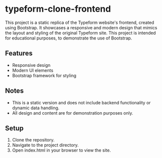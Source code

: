 # typeform-clone-frontend
This project is a static replica of the Typeform website's frontend, created using Bootstrap. It showcases a responsive and modern design that mimics the layout and styling of the original Typeform site. This project is intended for educational purposes, to demonstrate the use of Bootstrap.

## Features

- Responsive design
- Modern UI elements
- Bootstrap framework for styling

## Notes

- This is a static version and does not include backend functionality or dynamic data handling.
- All design and content are for demonstration purposes only.

## Setup

1. Clone the repository.
2. Navigate to the project directory.
3. Open index.html in your browser to view the site.

